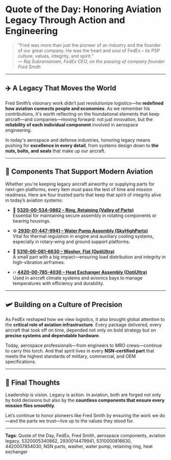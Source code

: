 # Quote of the Day: Honoring Aviation Legacy Through Action and Engineering

> "Fred was more than just the pioneer of an industry and the founder of our great company. He was the heart and soul of FedEx – its PSP culture, values, integrity, and spirit.”  
> — *Raj Subramaniam, FedEx CEO, on the passing of company founder Fred Smith*

---

## ✈️ A Legacy That Moves the World

Fred Smith’s visionary work didn’t just revolutionize logistics—he **redefined how aviation connects people and economies**. As we remember his contributions, it's worth reflecting on the foundational elements that keep aircraft—and companies—moving forward: not just innovation, but the **reliability of each individual component** involved in aerospace engineering.

In today's aerospace and defense industries, honoring legacy means pushing for **excellence in every detail**, from systems design down to **the nuts, bolts, and seals** that make up our aircraft.

---

## 🔧 Components That Support Modern Aviation

Whether you're keeping legacy aircraft airworthy or supplying parts for next-gen platforms, every item must pass the test of time and mission readiness. Here are four trusted parts that keep that spirit of integrity alive in today’s aviation systems:

- 🧰 [**5320-00-534-0862 – Ring, Retaining (Valley of Parts)**](https://www.valleyofparts.com/5320005340862.html)  
  Essential for maintaining secure assembly in rotating components or bearing housings.

- ⚙️ [**2930-01-447-9941 – Water Pump Assembly (SkyHighParts)**](https://www.skyhighparts.com/2930014479941.html)  
  Vital for thermal regulation in engine and auxiliary cooling systems, especially in rotary-wing and ground support platforms.

- 🔩 [**5310-00-081-6630 – Washer, Flat (OptiUltra)**](https://www.optiultra.com/5310000816630.html)  
  A small part with a big impact—ensuring load distribution and integrity in high-vibration airframes.

- 🔥 [**4420-00-785-4030 – Heat Exchanger Assembly (OptiUltra)**](https://www.optiultra.com/4420007854030.html)  
  Used in aircraft climate systems and avionics bays to manage temperatures with efficiency and durability.

---

## 🛩️ Building on a Culture of Precision

As FedEx reshaped how we view logistics, it also brought global attention to the **critical role of aviation infrastructure**. Every package delivered, every aircraft that took off on time, depended not only on bold strategy but on **precise systems and dependable hardware**.

Today, aerospace professionals—from engineers to MRO crews—continue to carry this torch. And that spirit lives in every **NSN-certified part** that meets the highest standards of military, commercial, and OEM specifications.

---

## 💬 Final Thoughts

Leadership is vision. Legacy is action. In aviation, both are forged not only by bold decisions but also by the **countless components that ensure every mission flies smoothly**.

Let’s continue to honor pioneers like Fred Smith by ensuring the work we do—and the parts we trust—live up to the values they stood for.

---

**Tags**: Quote of the Day, FedEx, Fred Smith, aerospace components, aviation legacy, 5320005340862, 2930014479941, 5310000816630, 4420007854030, NSN parts, washer, water pump, retaining ring, heat exchanger
